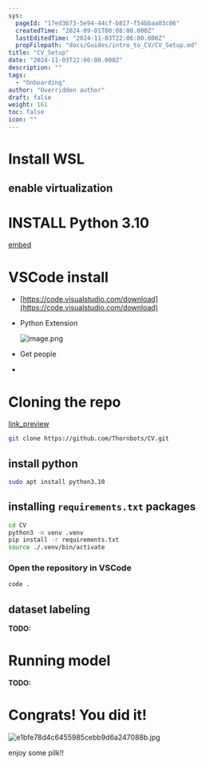```yaml
---
sys:
  pageId: "17ed3673-5e94-44cf-b817-f54bbaa03c06"
  createdTime: "2024-09-01T00:08:00.000Z"
  lastEditedTime: "2024-11-03T22:06:00.000Z"
  propFilepath: "docs/Guides/intro_to_CV/CV_Setup.md"
title: "CV_Setup"
date: "2024-11-03T22:06:00.000Z"
description: ""
tags:
  - "Onboarding"
author: "Overridden author"
draft: false
weight: 161
toc: false
icon: ""
---
```


# Install WSL

## enable virtualization

# INSTALL Python 3.10

[embed](https://www.rose-hulman.edu/class/csse/csse132/2425a/labs/prelab1-wsl2.html)

# VSCode install

- [https://code.visualstudio.com/download](https://code.visualstudio.com/download)
- Python Extension

	![image.png](https://prod-files-secure.s3.us-west-2.amazonaws.com/d518164a-d88e-44d1-a4ee-3adb3bd8bce0/d82b6650-a5e4-4d3c-b8c9-93d817dae00e/image.png?X-Amz-Algorithm=AWS4-HMAC-SHA256&X-Amz-Content-Sha256=UNSIGNED-PAYLOAD&X-Amz-Credential=ASIAZI2LB4662WONADOG%2F20250319%2Fus-west-2%2Fs3%2Faws4_request&X-Amz-Date=20250319T190123Z&X-Amz-Expires=3600&X-Amz-Security-Token=IQoJb3JpZ2luX2VjEB8aCXVzLXdlc3QtMiJFMEMCHwSplVUtdl5Lb%2FTWxzUG%2FW975%2FPph9Mr%2BMS9jEIKDgICICAVk1%2Bl%2BIOVJC%2BklEbZdS4vK8b1YjjZIpktYagK5sGNKv8DCHgQABoMNjM3NDIzMTgzODA1IgyvgmuJa0QmLLcOZe0q3AMlPugzb9XcuGN5IxT6sDY70Kugcc4vSCh%2F7INzBpDEW87wsQbyKVkR7Irf%2BKz5lHUQt92poZ2DbqGUfzFT29ZF%2FetcgLd%2BhUHNcGxu%2BOXlk228%2Btsejqmqr3GU7q47y%2F97dNit0MO9rDD6I%2BLjDtQx79vFGjAZyCDjUIIdBh7IkkUw6Cms9b0pVQ4EB0ptPOvASRQIk9Ah3yYDrkCcAtCdlR1YLCZg99Z%2Bj7a5ZEnlZfBwOCNvhpL0x7YcP3Ts7CJS5%2BqsItQCTiDLfpp7CjUu%2BVDg83NPozmfh9ee9oKo%2BZTaGnXoI%2B8HYNGSbezN4%2F%2BOuPgFBPt1iBnSZlj79Rc5hVs7p704TSTRqK5SsnUKKBZ99HMcEGzqzYdxsIMdRZcFA3ZCNOqMVlh7u7vtCiEu2KEkRx5kN%2FJPH2QkO%2FSkA2X4%2BbUxXrx9DgRH5FXcofbqE92vsRhOB659m7jLgY3ZWG3pVBFj%2BsZ0kAklv08hYzkS493aFzgNOYUmMlwLcJwGOf%2B5z7wirWXZBzgRJFcTqMWOu1ech6CNzyE4QhQ0USZlLlIJwFs4hNPMPCuYEn%2FRT5AaJirimgUZshcJrF28cgdmFVv2Ly2arbDdHZMC74QuSzp1y%2BP8lQXrizCRvOu%2BBjqnARCRdyYH0n8SSog1N%2BbptfdUsHYwYc8nwyDfFKYAp%2FNK38ZpgCNRN25G0K0a6FipVCbvF7ZJs%2F7vMW6DQA09VJonsODt9v9ee8etAnociIT21UTXZ8EXM3Ve%2F18pCNdpeJ0CizeXkMn0OB0ofZsJRik0Uw5B2uRAjxptbHZYQuAfdD4Ze5YmQ67ZsBblEgt4hhLFiz3klbT%2FdtsqHn02JP1BvhIPR3T8&X-Amz-Signature=d1ca3ca7751ff7a5c5b2adcb657f2c9d420781201cbd9dbdf82b1557df336267&X-Amz-SignedHeaders=host&x-id=GetObject)
- Get people
- 

# Cloning the repo

[link_preview](https://github.com/Thornbots/CV/)

```bash
git clone https://github.com/Thornbots/CV.git
```

## install python

```bash
sudo apt install python3.10
```

## installing `requirements.txt` packages

```bash
cd CV
python3 -m venv .venv
pip install -r requirements.txt
source ./.venv/bin/activate
```

### Open the repository in VSCode

```bash
code .
```

## dataset labeling  

**TODO:**

# Running model

**TODO:**

# Congrats! You did it!

![e1bfe78d4c6455985cebb9d6a247088b.jpg](https://prod-files-secure.s3.us-west-2.amazonaws.com/d518164a-d88e-44d1-a4ee-3adb3bd8bce0/7d1ce04e-65d6-40c8-814d-754280e9515a/e1bfe78d4c6455985cebb9d6a247088b.jpg?X-Amz-Algorithm=AWS4-HMAC-SHA256&X-Amz-Content-Sha256=UNSIGNED-PAYLOAD&X-Amz-Credential=ASIAZI2LB4664TMLFIKA%2F20250319%2Fus-west-2%2Fs3%2Faws4_request&X-Amz-Date=20250319T190117Z&X-Amz-Expires=3600&X-Amz-Security-Token=IQoJb3JpZ2luX2VjEB8aCXVzLXdlc3QtMiJHMEUCIDQmU6UE1OX2daEZUHMJJYgwhwemEQcMF2SFlrqP6wReAiEA3f4%2FMqMw4QCiNWfzh1IgT%2FVaxZTXBhkPOTukKb3GilQq%2FwMIeBAAGgw2Mzc0MjMxODM4MDUiDGaHELJS2OtbFnbfLyrcAz1i4JtxeBEY7RCZwpMt6hp%2FrTSqRYW%2BORBfFMk0vQ%2FpeAT2O6zWyUhJB2TXOtdKa2F2sd%2BHFskdDY3UgD3t0Xib02MG%2FbhR2X0qWJDCq4Zjh8WEue1En8ntKydlzSFp3yHHR4xQP1BQn48UN4IyMgz4Sy6qHPzRToRBqeun7lcY3feMBZIKULBYPWV7NWk8LDj3OcDOK9w%2BEl28YI7%2B4Du%2FpP%2BE7epPtPwuUTv1QORnd6%2B%2FAKwUAvvVzp0eaXcS%2F19UUW2UgAOWq7oZE0uuAOfSxaZNJyJQXkMgx%2BtF%2BxmdtCbPaCkN%2FjbPk30zDWnfmmxJTXajFiAWve1OryoS9q7mV6ngmEN6KfAUj5rXazRsBbX3DG7TR2Z1xk6HygCDIzRbLXc4azo9FEL5hALDbZaMA5JjeZOQfsr2dc7jBU1O6DkL4X7yIijt0fbj3hNsHYQzJopgH6TI99NXnFZKtmQnVW5NDtA16JD2cW6D6iZej7I7UyjiR2UDx%2BWGGmxX7ZARB1tubSyBMPbiT2Ktn1pfIf3QgFjPo1XTIOJFbaPRp26nnytDDhcjH6D4IN9%2Ftnj74J3MZYQlF7XuQ3PoKGPqnTMfFd40O23e8i900S3jdOYzzEEj1ordsJfhMJ69674GOqUBq2Araqw5AE%2B3sFggNJoTFZYS6La5uTUbbj59r0g5TThWLh5KCgRazbPuwyN2c%2FI8oQulrUAXRcwV5sRhO3GULqcfXAf5zPBJ68MdbjDMFVE3KX%2Flg7Fps5EcNBmM54sc5vf7c%2F20QytmhEtftCdvcAuoykhbsu%2BcI3t2jrLxZHC9nFU86O4KcqK21JgmgEa%2BoLxN2cvBFYLdQ%2BQSA7lHVbDwyS2z&X-Amz-Signature=9fddc5abc1f328ee2116b64ff848ab96712e0ba693f2590fc8fff352646b4ad2&X-Amz-SignedHeaders=host&x-id=GetObject)

enjoy some pilk!!
